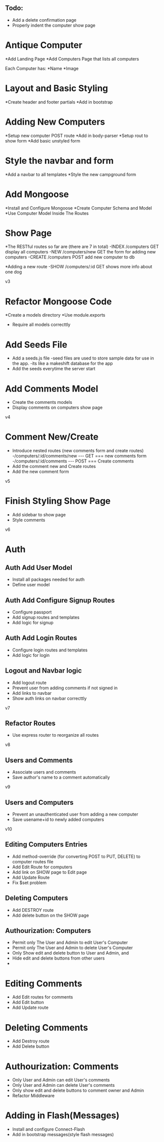 ## Todo:
* Add a delete confirmation page
* Properly indent the computer show page

# Antique Computer

*Add Landing Page
*Add Computers Page that lists all computers

Each Computer has:
*Name
*Image

# Layout and Basic Styling
*Create header and footer partials
*Add in bootstrap

# Adding New Computers
*Setup new computer POST route
*Add in body-parser
*Setup rout to show form
*Add basic unstyled form

# Style the navbar and form
*Add a navbar to all templates
*Style the new campground form



# Add Mongoose
*Install and Configure Mongoose
*Create Computer Schema and Model
*Use Computer Model Inside The Routes

# Show Page
*The RESTful routes so far are (there are 7 in total)
-INDEX  /computers       GET     display all computers
-NEW    /computers/new   GET     the form for adding new computers
-CREATE /computers       POST    add new computer to db

*Adding a new route
-SHOW   /computers/:id   GET     shows more info about one dog

v3

# Refactor Mongoose Code
*Create a models directory
*Use module.exports
* Require all models correcttly

# Add Seeds File
* Add a seeds.js file
 -seed files are used to store sample data for use in the app.
 -its like a makeshift database for the app
* Add the seeds everytime the server start

# Add Comments Model
* Create the comments models
* Display comments on computers show page

v4
# Comment New/Create
* Introduce nested routes (new comments form and create routes)
    -/computers/:id/comments/new         --- GET    ===      new comments form
    -/computers/:id/comments             --- POST   ===      Create comments
* Add the comment new and Create routes
* Add the new comment form

v5
# Finish Styling Show Page
* Add sidebar to show page
* Style comments

v6
# Auth
## Auth Add User Model
* Install all packages needed for auth
* Define user model

## Auth Add Configure Signup Routes
* Configure passport
* Add signup routes and templates
* Add logic for signup

## Auth Add Login Routes
* Configure login routes and templates
* Add logic for login

## Logout and Navbar logic
* Add logout route
* Prevent user from adding comments if not signed in
* Add links to navbar
* Show auth links on navbar correcttly

v7
## Refactor Routes
* Use express router to reorganize all routes

v8
## Users and Comments
* Associate users and comments
* Save author's name to a comment automatically

v9
## Users and Computers
* Prevent an unauthenticated user from adding a new computer
* Save usename+id to newly added computers

v10
## Editing Computers Entries
* Add method-override (for converting POST to PUT, DELETE) to computer routes file
* Add Edit Route for computers
* Add link on SHOW page to Edit page
* Add Update Route
* Fix $set problem

## Deleting Computers
* Add DESTROY route
* Add delete button on the SHOW page

## Authourization: Computers
* Permit only The User and Admin to edit User's Computer
* Permit only The User and Admin to delete User's Computer
* Only Show edit and delete button to User and Admin, and
* Hide edit and delete buttons from other users
*
<!--*//CHECK if user logged IN-->
<!--    //if true, check if the User id matches author's id-->
<!--        //if true, Authorized, edit computer-->
<!--        //else, not authourized, redirect back to show page-->
<!--//else, not authenticated, redirect back to show page-->
<!--    5b70e9642c06501d5543e33b-->

# Editing Comments
* Add Edit routes for comments
* Add Edit button
* Add Update route
<!--update route == computer/:id/comments/:comment_id-->

# Deleting Comments
* Add Destroy route
* Add Delete button

# Authourization: Comments
* Only User and Admin can edit User's comments
* Only User and Admin can delete User's comments
* Only show edit and delete buttons to comment owner and Admin
* Refactor Middleware

# Adding in Flash(Messages)
* Install and configure Connect-Flash
* Add in bootstrap messages(style flash messages)

